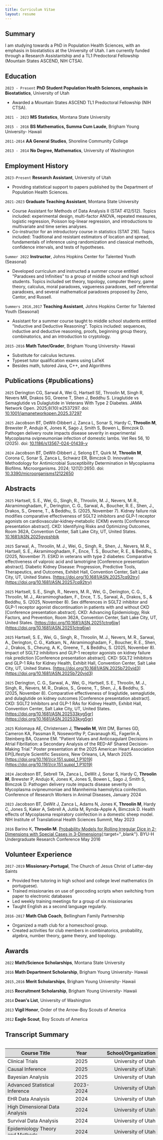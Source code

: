 ```yaml
---
title: Curriculum Vitae
layout: resume
---
```

 
## Summary

I am studying towards a PhD in Population Health Sciences, with an emphasis in biostatistics at the University of Utah. I am currently funded through a Research Assistantship and a TL1 Predoctoral Fellowship (Mountain States ASCEND, NIH CTSA). 

## Education

`2023 - Present`
**PhD Student Population Health Sciences, emphasis in Biostatistics**, 
University of Utah

- Awarded a Mountain States ASCEND TL1 Predoctoral Fellowship (NIH CTSA).

`2021 - 2023`
**MS Statistics**, 
Montana State University

`2015 - 2016`
**BS Mathematics, Summa Cum Laude**, 
Brigham Young University- Hawaii

`2011-2014`
**AA General Studies**, 
Shoreline Community College

`2013 - 2014`
**No Degree, Mathematics**, 
University of Washington

## Employment History

`2023-Present`
**Research Assistant**, University of Utah

- Providing statistical support to papers published by the Department of Population Health Sciences.

`2021-2023`
**Graduate Teaching Assistant**, Montana State University 

- Course Assistant for Methods of Data Analysis II (STAT 412/512). Topics included: experimental design, multi-factor ANOVA, repeated measures, logistic regression, Poisson log-linear regression, and introductions to multivariate and time series analyses.
- Co-instructor for an introductory course in statistics (STAT 216). Topics included: Traditional and resistant estimators of location and spread, fundamentals of inference using randomization and classical methods, confidence intervals, and tests of hypotheses.

`Summer 2022`
**Instructor**, Johns Hopkins Center for Talented Youth (Seasonal) 

- Developed curriculum and instructed a summer course entitled "Paradoxes and Infinities" to a group of middle school and high school students. Topics included set theory, topology, computer theory, game theory, calculus, moral paradoxes, vagueness paradoxes, self referential paradoxes, and several mathematical paradoxes proposed by Zeno, Cantor, and Russell.

`Summers 2016,2017`
**Teaching Assistant**, Johns Hopkins Center for Talented Youth (Seasonal) 

- Assistant for a summer course taught to middle school students entitled "Inductive and Deductive Reasoning". Topics included: sequences, inductive and deductive reasoning, proofs, beginning group theory, combinatorics, and an introduction to cryptology.

`2015-2016`
**Math Tutor/Grader**, Brigham Young University- Hawaii 

- Substitute for calculus lectures.
- Typeset tutor qualification exams using LaTeX
- Besides math, tutored Java, C++, and Algorithms

## Publications {#publications}
`2025`
Derington CG, Sarwal A, Wei G, Hartsell SE, Throolin M, Singh R, Nevers MR, Drakos SG, Greene T, Shen J, Beddhu S. Liraglutide vs Semaglutide vs Dulaglutide in Veterans With Type 2 Diabetes. JAMA Network Open. 2025;8(10):e2537297. doi: [10.1001/jamanetworkopen.2025.37297](https://doi.org/10.1001/jamanetworkopen.2025.37297)

`2025`
Jacobson BT, DeWit-Dibbert J, Zanca L,  Sonar S, Hardy C, **Throolin M**, Brewster P, Andujo K, Jones K, Sago J, Smith S, Bowen L, Bimczok D. Pathogen delivery route impacts disease severity in experimental Mycoplasma ovipneumoniae infection of domestic lambs. Vet Res 56, 10 (2025). doi: [10.1186/s13567-024-01439-y](https://doi.org/10.1186/s13567-024-01439-y)

`2024`
Jacobson BT, DeWit-Dibbert J, Selong ET, Quirk M, **Throolin M**, Corona C, Sonar S, Zanca L, Schwarz ER, Bimczok D. Innovative Methodology for Antimicrobial Susceptibility Determination in Mycoplasma Biofilms. Microorganisms. 2024; 12(12):2650. doi: [10.3390/microorganisms12122650](https://doi.org/10.3390/microorganisms12122650)

## Abstracts

`2025`
Hartsell, S. E., Wei, G., Singh, R., Throolin, M. J., Nevers, M. R., Akramimoghadam, F., Derington, C. G., Sarwal, A., Boucher, R. E., Shen, J., Drakos, S., Greene, T., & Beddhu, S. (2025, November 7). Kidney failure risk modifies comparative effectiveness of SGLT2 inhibitors and GLP‑1 receptor agonists on cardiovascular‑kidney‑metabolic (CKM) events [Conference presentation abstract]. CKD: Identifying Risks and Optimizing Outcomes, Room 362A, Convention Center, Salt Lake City, UT, United States. [10.1681/ASN.2025gvpshbjk](https://doi.org/10.1681/ASN.2025gvpshbjk)

`2025`
Sarwal, A., Throolin, M. J., Wei, G., Singh, R., Shen, J., Nevers, M. R., Hartsell, S. E., Akramimoghadam, F., Ence, T. S., Boucher, R. E., & Beddhu, S. (2025, November 7). ESKD in veterans with type 2 diabetes: Comparative effectiveness of valproic acid and lamotrigine [Conference presentation abstract]. Diabetic Kidney Disease: Progression, Predictive Tools, Therapeutics, and Outcomes, Exhibit Hall, Convention Center, Salt Lake City, UT, United States. [https://doi.org/10.1681/ASN.20257cq92try](https://doi.org/10.1681/ASN.20257cq92try)

`2025`
Hartsell, S. E., Singh, R., Nevers, M. R., Wei, G., Derington, C. G., Throolin, M. J., Akramimoghadam, F., Ence, T. S., Sarwal, A., Drakos, S., & Beddhu, S. (2025, November 8). Sex differences in SGLT2 inhibitor and GLP-1 receptor agonist discontinuation in patients with and without CKD [Conference presentation abstract]. CKD: Advancing Epidemiology, Risk Factors, and Prevention, Room 362A, Convention Center, Salt Lake City, UT, United States. [https://doi.org/10.1681/ASN.20251ctrq6jw](https://doi.org/10.1681/ASN.20251ctrq6jw)

`2025`
Hartsell, S. E., Wei, G., Singh, R., Throolin, M. J., Nevers, M. R., Sarwal, A., Derington, C. G., Katkam, N., Akramimoghadam, F., Boucher, R. E., Shen, J., Drakos, S., Cheung, A. K., Greene, T., & Beddhu, S. (2025, November 8). Impact of SGLT2 inhibitors and GLP-1 receptor agonists on kidney failure risk prediction [Conference presentation abstract]. CKD: SGLT2 Inhibitors and GLP-1 RAs for Kidney Health, Exhibit Hall, Convention Center, Salt Lake City, UT, United States. [https://doi.org/10.1681/ASN.2025b720vjd3](https://doi.org/10.1681/ASN.2025b720vjd3)

`2025`
Derington, C. G., Sarwal, A., Wei, G., Hartsell, S. E., Throolin, M. J., Singh, R., Nevers, M. R., Drakos, S., Greene, T., Shen, J., & Beddhu, S. (2025, November 8). Comparative effectiveness of liraglutide, semaglutide, and dulaglutide on kidney outcomes [Conference presentation abstract]. CKD: SGLT2 Inhibitors and GLP-1 RAs for Kidney Health, Exhibit Hall, Convention Center, Salt Lake City, UT, United States. [https://doi.org/10.1681/ASN.202533kyg5gr](https://doi.org/10.1681/ASN.202533kyg5gr)

`2025`
Kolomaya AE, Christensen J, **Throolin M**, Witt DM, Barnes GD, Cameron KA, Passman R, Noseworthy P, Cavanaugh KL, Fagerlin A, Steinberg BA, Ozanne EM. "Patient Values and Anticoagulant Decisions in Atrial Fibrillation: a Secondary Analysis of the RED-AF Shared Decision-Making Trial." Poster presentation at the 2025 American Heart Association EPI|Lifestyle Scientific Sessions, New Orleans, LA, March 2025. [https://doi.org/10.1161/cir.151.suppl_1.P1019](https://doi.org/10.1161/cir.151.suppl_1.P1019)

`2024`
Jacobson BT, Sebrell TA, Zanca L, DeWit J, Sonar S, Hardy C, **Throolin M**, Brewster P, Andujo K, Jones K, Jones S, Bowen L, Sago J, Smith S, Bimczok D.
Pathogen delivery route impacts disease severity in Mycoplasma ovipneumoniae and Mannheimia haemolytica coinfection.
Conference of Research Workers in Animal Diseases, January 2024

`2023`
Jacobson BT, DeWit J, Zanca L, Adams N, Jones K, **Throolin M**, Hardy C, Jones S, Kaker A, Sebrell A, Jutila M,  Rynda-Apple A, Bimczok D.
Health effects of Mycoplasma respiratory coinfection in a domestic sheep model.
NIH Institute of Translational Health Sciences Summit, May 2023

`2016`
Barino K, **Throolin M**.
[Probability Models for Rolling Irregular Dice in 2-Dimensions with Special Cases in 3-Dimensions](/documents/shaved_die.pdf){:target="_blank"}.
BYU-H Undergraduate Research Conference May 2016

## Volunteer Experience

`2017-2019`
**Missionary-Portugal**, The Church of Jesus Christ of Latter-day Saints

- Provided free tutoring in high school and college level mathematics (in portuguese).
- Trained missionaries on use of geocoding scripts when switching from paper to electronic databases
- Led weekly training meetings for a group of six missionaries
- Taught English as a second language regularly.

`2016-2017`
**Math Club Coach**, Bellingham Family Partnership

- Organized a math club for a homeschool group.
- Created activities for club members in combinatorics, probability, algebra, number theory, game theory, and topology.

## Awards
`2022`
**Math/Science Scholarships**, Montana State University

`2016`
**Math Department Scholarship**, Brigham Young University- Hawaii

`2015,2016`
**Merit Scholarships**, Brigham Young University- Hawaii

`2015`
**Recruitment Scholarship**, Brigham Young University- Hawaii

`2014`
**Dean's List**, University of Washington

`2013`
**Vigil Honor**, Order of the Arrow-Boy Scouts of America

`2012`
**Eagle Scout**, Boy Scouts of America

## Transcript Summary

<style>
.table-wrapper {
  overflow-y: scroll;
  height: 300px;
  width: 100%;
}
th {
  position: -webkit-sticky;
  position: sticky;
  top: 0;
  z-index: 2;
  background-color: #DCDCDC;
}
  table th:first-of-type {
    width: 40%;
}
table th:nth-of-type(2) {
    width: 20%;
}
table th:nth-of-type(3) {
    width: 40%;
}
tr:nth-child(even) {
  background-color: #E8E8E8!important;
}
</style>

<div class="table-wrapper" markdown="block">

| **Course Title** | **Year** | **School/Organization** |
|-----------------------|:-----------:|-----------------------:|
| Clinical Trials | 2025  | University of Utah |
| Causal Inference | 2025  | University of Utah |
| Bayesian Analysis | 2025  | University of Utah |
| Advanced Statistical Inference | 2023-2024  | University of Utah |
| EHR Data Analysis | 2024  | University of Utah |
| High Dimensional Data Analysis | 2024  | University of Utah |
| Survival Data Analysis | 2024  | University of Utah |
| Epidemiology Theory and Methods | 2024  | University of Utah |
| Adv. Computing in R | 2024  | University of Utah |
| Multilevel Models | 2023 | University of Utah |
| Statistical Practice | 2023 | University of Utah |
| Experimental Design | 2023  | Montana State University |
| Advanced Mathematical Statistics | 2023  | Montana State University |
| Statistical Consulting | 2022-2023  | Montana State University |
| Mixed Effects Models | 2022  | Montana State University |
| Time Series Analysis | 2022  | Montana State University |
| Bayesian Data Analysis | 2022  | Montana State University |
| Multivariate Analysis | 2022  | Montana State University |
| Mathematical Statistics | 2021-2022  | Montana State University |
| Linear Models/Regression Analysis | 2021-2022  | Montana State University |
| Computational Theory | 2016 | Brigham Young University-Hawaii |
| Algorithms and Complexity | 2016 | Brigham Young University-Hawaii |
| Numerical Methods | 2015-2016 | Brigham Young University-Hawaii |
| Real Analysis | 2015-2016 | Brigham Young University-Hawaii |
| Abstract Algebra | 2015-2016 | Brigham Young University-Hawaii |
| Differential Equations | 2014| University of Washington |
| Multivariate Calculus | 2014| University of Washington |

</div>


